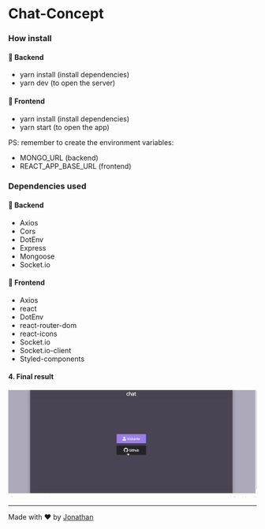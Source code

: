   <h1>Chat-Concept</h1>

### How install

#### :rocket: Backend

- yarn install (install dependencies)
- yarn dev (to open the server)

#### :rocket: Frontend
- yarn install (install dependencies)
- yarn start (to open the app)

PS: remember to create the environment variables:
- MONGO_URL (backend)
- REACT_APP_BASE_URL (frontend)

### Dependencies used

#### :rocket: Backend

- Axios
- Cors
- DotEnv
- Express
- Mongoose
- Socket.io

#### :rocket: Frontend

- Axios
- react
- DotEnv
- react-router-dom
- react-icons
- Socket.io
- Socket.io-client
- Styled-components
    
#### 4. Final result

![Alt Text](frontend/src/assets/c.gif)

---

Made with ♥ by [Jonathan](https://www.linkedin.com/in/jonathan-barros-franco)
